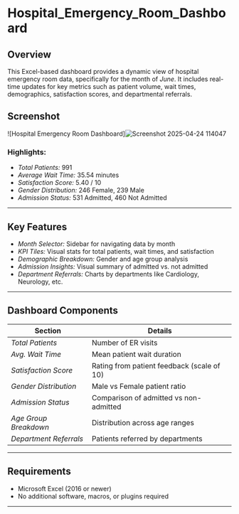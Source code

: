 # Hospital_Emergency_Room_Dashboard

## Overview

This Excel-based dashboard provides a dynamic view of hospital emergency room data, specifically for the month of *June*. It includes real-time updates for key metrics such as patient volume, wait times, demographics, satisfaction scores, and departmental referrals.


## Screenshot

![Hospital Emergency Room Dashboard]![Screenshot 2025-04-24 114047](https://github.com/user-attachments/assets/2701e0e3-bb1c-4b0e-9f6c-7d15bcf9c965)


### Highlights:
- *Total Patients:* 991
- *Average Wait Time:* 35.54 minutes
- *Satisfaction Score:* 5.40 / 10
- *Gender Distribution:* 246 Female, 239 Male
- *Admission Status:* 531 Admitted, 460 Not Admitted

---

## Key Features

- *Month Selector:* Sidebar for navigating data by month
- *KPI Tiles:* Visual stats for total patients, wait times, and satisfaction
- *Demographic Breakdown:* Gender and age group analysis
- *Admission Insights:* Visual summary of admitted vs. not admitted
- *Department Referrals:* Charts by departments like Cardiology, Neurology, etc.

---

## Dashboard Components

| Section                      | Details                                               |
|------------------------------|--------------------------------------------------------|
| *Total Patients*           | Number of ER visits                                   |
| *Avg. Wait Time*           | Mean patient wait duration                            |
| *Satisfaction Score*       | Rating from patient feedback (scale of 10)            |
| *Gender Distribution*      | Male vs Female patient ratio                          |
| *Admission Status*         | Comparison of admitted vs non-admitted                |
| *Age Group Breakdown*      | Distribution across age ranges                        |
| *Department Referrals*     | Patients referred by departments                      |

---

## Requirements

- Microsoft Excel (2016 or newer)
- No additional software, macros, or plugins required

---




